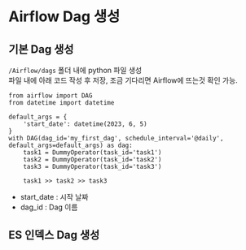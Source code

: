 # Airflow Dag 생성

## 기본 Dag 생성
`/Airflow/dags` 폴더 내에 python 파일 생성<br>
파일 내에 아래 코드 작성 후 저장, 조금 기다리면 Airflow에 뜨는것 확인 가능.

```
from airflow import DAG
from datetime import datetime

default_args = {
    'start_date': datetime(2023, 6, 5)
}
with DAG(dag_id='my_first_dag', schedule_interval='@daily', default_args=default_args) as dag:
    task1 = DummyOperator(task_id='task1')
    task2 = DummyOperator(task_id='task2')
    task3 = DummyOperator(task_id='task3')
    
    task1 >> task2 >> task3
```
- start_date : 시작 날짜
- dag_id : Dag 이름

## ES 인덱스 Dag 생성

